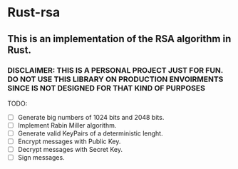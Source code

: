 # Rust-rsa
## This is an implementation of the RSA algorithm in Rust.

### DISCLAIMER: THIS IS A PERSONAL PROJECT JUST FOR FUN. DO NOT USE THIS LIBRARY ON PRODUCTION ENVOIRMENTS SINCE IS NOT DESIGNED FOR THAT KIND OF PURPOSES

TODO:
- [ ] Generate big numbers of 1024 bits and 2048 bits.
- [ ] Implement Rabin Miller algorithm.
- [ ] Generate valid KeyPairs of a deterministic lenght.
- [ ] Encrypt messages with Public Key.
- [ ] Decrypt messages with Secret Key.
- [ ] Sign messages.

